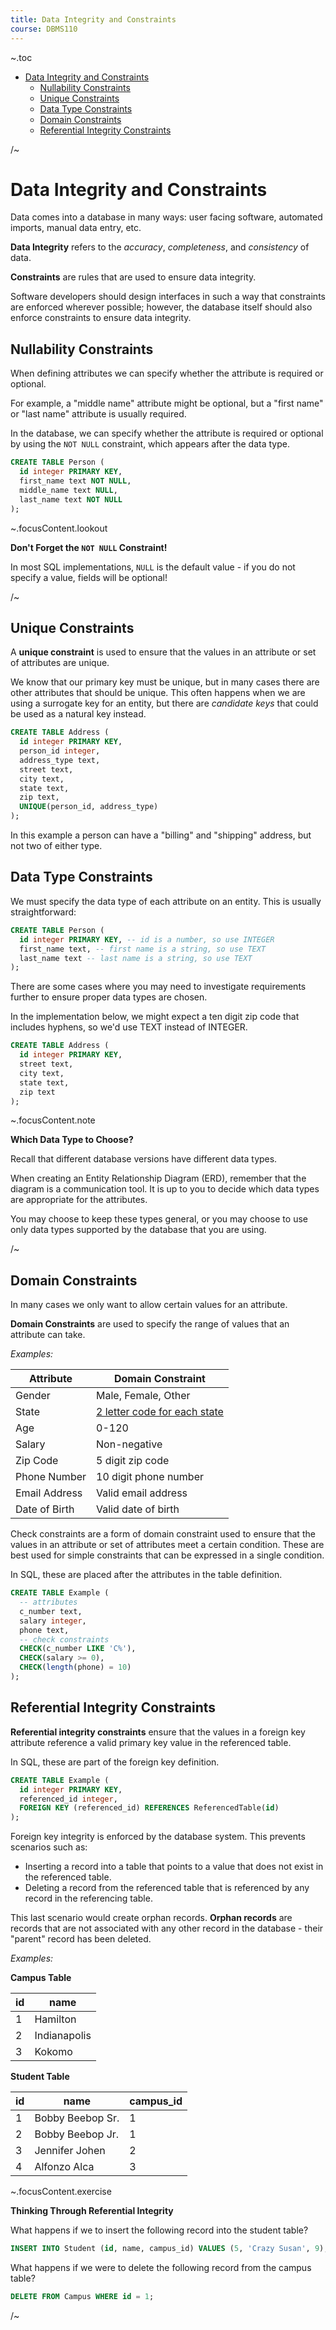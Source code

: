 ```yaml
---
title: Data Integrity and Constraints
course: DBMS110
---
```


~.toc

- [Data Integrity and Constraints](#data-integrity-and-constraints)
  - [Nullability Constraints](#nullability-constraints)
  - [Unique Constraints](#unique-constraints)
  - [Data Type Constraints](#data-type-constraints)
  - [Domain Constraints](#domain-constraints)
  - [Referential Integrity Constraints](#referential-integrity-constraints)

/~

# Data Integrity and Constraints

Data comes into a database in many ways: user facing software, automated imports, manual data entry, etc.

**Data Integrity** refers to the _accuracy_, _completeness_, and _consistency_ of data.

**Constraints** are rules that are used to ensure data integrity.

Software developers should design interfaces in such a way that constraints are enforced wherever possible; however, the database itself should also enforce constraints to ensure data integrity.

## Nullability Constraints

When defining attributes we can specify whether the attribute is required or optional.

For example, a "middle name" attribute might be optional, but a "first name" or "last name" attribute is usually required.

In the database, we can specify whether the attribute is required or optional by using the `NOT NULL` constraint, which appears after the data type.

```sql
CREATE TABLE Person (
  id integer PRIMARY KEY,
  first_name text NOT NULL,
  middle_name text NULL,
  last_name text NOT NULL
);
```

~.focusContent.lookout

**Don't Forget the `NOT NULL` Constraint!**

In most SQL implementations, `NULL` is the default value - if you do not specify a value, fields will be optional!

/~

## Unique Constraints

A **unique constraint** is used to ensure that the values in an attribute or set of attributes are unique.

We know that our primary key must be unique, but in many cases there are other attributes that should be unique. This often happens when we are using a surrogate key for an entity, but there are _candidate keys_ that could be used as a natural key instead.

```sql
CREATE TABLE Address (
  id integer PRIMARY KEY,
  person_id integer,
  address_type text,
  street text,
  city text,
  state text,
  zip text,
  UNIQUE(person_id, address_type)
);
```

In this example a person can have a "billing" and "shipping" address, but not two of either type.

## Data Type Constraints

We must specify the data type of each attribute on an entity. This is usually straightforward:

```sql
CREATE TABLE Person (
  id integer PRIMARY KEY, -- id is a number, so use INTEGER
  first_name text, -- first name is a string, so use TEXT
  last_name text -- last name is a string, so use TEXT
);
```

There are some cases where you may need to investigate requirements further to ensure proper data types are chosen.

In the implementation below, we might expect a ten digit zip code that includes hyphens, so we'd use TEXT instead of INTEGER.

```sql
CREATE TABLE Address (
  id integer PRIMARY KEY,
  street text,
  city text,
  state text,
  zip text
);
```

~.focusContent.note

**Which Data Type to Choose?**

Recall that different database versions have different data types.

When creating an Entity Relationship Diagram (ERD), remember that the diagram is a communication tool. It is up to you to decide which data types are appropriate for the attributes.

You may choose to keep these types general, or you may choose to use only data types supported by the database that you are using.

/~

## Domain Constraints

In many cases we only want to allow certain values for an attribute.

**Domain Constraints** are used to specify the range of values that an attribute can take.

_Examples:_

| Attribute     | Domain Constraint                                                                                            |
| ------------- | ------------------------------------------------------------------------------------------------------------ |
| Gender        | Male, Female, Other                                                                                          |
| State         | [2 letter code for each state](https://en.wikipedia.org/wiki/List_of_U.S._state_and_territory_abbreviations) |
| Age           | 0-120                                                                                                        |
| Salary        | Non-negative                                                                                                 |
| Zip Code      | 5 digit zip code                                                                                             |
| Phone Number  | 10 digit phone number                                                                                        |
| Email Address | Valid email address                                                                                          |
| Date of Birth | Valid date of birth                                                                                          |

Check constraints are a form of domain constraint used to ensure that the values in an attribute or set of attributes meet a certain condition. These are best used for simple constraints that can be expressed in a single condition.

In SQL, these are placed after the attributes in the table definition.

```sql
CREATE TABLE Example (
  -- attributes
  c_number text,
  salary integer,
  phone text,
  -- check constraints
  CHECK(c_number LIKE 'C%'),
  CHECK(salary >= 0),
  CHECK(length(phone) = 10)
);
```

## Referential Integrity Constraints

**Referential integrity constraints** ensure that the values in a foreign key attribute reference a valid primary key value in the referenced table.

In SQL, these are part of the foreign key definition.

```sql
CREATE TABLE Example (
  id integer PRIMARY KEY,
  referenced_id integer,
  FOREIGN KEY (referenced_id) REFERENCES ReferencedTable(id)
);
```

Foreign key integrity is enforced by the database system. This prevents scenarios such as:

- Inserting a record into a table that points to a value that does not exist in the referenced table.
- Deleting a record from the referenced table that is referenced by any record in the referencing table.

This last scenario would create orphan records. **Orphan records** are records that are not associated with any other record in the database - their "parent" record has been deleted.

_Examples:_

**Campus Table**

| id  | name         |
| --- | ------------ |
| 1   | Hamilton     |
| 2   | Indianapolis |
| 3   | Kokomo       |

**Student Table**

| id  | name             | campus_id |
| --- | ---------------- | --------- |
| 1   | Bobby Beebop Sr. | 1         |
| 2   | Bobby Beebop Jr. | 1         |
| 3   | Jennifer Johen   | 2         |
| 4   | Alfonzo Alca     | 3         |

~.focusContent.exercise

**Thinking Through Referential Integrity**

What happens if we to insert the following record into the student table?

```sql
INSERT INTO Student (id, name, campus_id) VALUES (5, 'Crazy Susan', 9);
```

What happens if we were to delete the following record from the campus table?

```sql
DELETE FROM Campus WHERE id = 1;
```

/~
